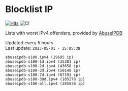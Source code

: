 # Blocklist IP

[![Hits](https://hits.seeyoufarm.com/api/count/incr/badge.svg?url=https%3A%2F%2Fgithub.com%2Fborestad%2Fblocklist-ip%2F&count_bg=%2379C83D&title_bg=%23555555&icon=&icon_color=%23E7E7E7&title=hits&edge_flat=false)](https://hits.seeyoufarm.com)  ![CI](https://img.shields.io/github/workflow/status/borestad/blocklist-ip/CI?style=flat-square)

Lists with worst IPv4 offenders, provided by [AbuseIPDB](https://www.abuseipdb.com/)

<!-- FOOTER-PLACEHOLDER -->
Updated every 5 hours<br>
Last update: `2023-05-01 - 15:05:38`
```
abuseipdb-s100.ipv4 (19695 ip)
abuseipdb-s100-1d.ipv4 (35381 ip)
abuseipdb-s100-2d.ipv4 (43658 ip)
abuseipdb-s100-3d.ipv4 (50148 ip)
abuseipdb-s100-7d.ipv4 (67191 ip)
abuseipdb-s100-30d.ipv4 (105278 ip)
abuseipdb-s100-all.ipv4 (285838 ip)
```
